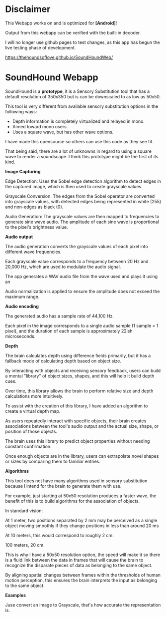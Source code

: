 # Disclaimer
This Webapp works on and is optimized for **[Android]**!

Output from this webapp can be verified with the built-in decoder.

I will no longer use github pages to test changes, as this app has begun the live testing phase of development.

https://thehoundsoflove.github.io/SoundHoundWeb/

# SoundHound Webapp

SoundHound is a **prototype**, it is a Sensory Substitution tool that has a default resolution of 350x350 but is can be downscaled to as low as 50x50.

This tool is very different from available sensory substitution options in the following ways:

- Depth information is completely virtualized and relayed in mono.
- Aimed toward mono users.
- Uses a square wave, but has other wave options.

I have made this opensource so others can use this code as they see fit.

That being said, there are a lot of unknowns in regard to using a square wave to render a soundscape. I think this prototype might be the first of its kind.

**Image Capturing**

Edge Detection: Uses the Sobel edge detection algorithm to detect edges in the captured image, which is then used to create grayscale values.

Grayscale Conversion: The edges from the Sobel operator are converted into grayscale values, with detected edges being represented in white (255) and non-edges as black (0).

Audio Generation: The grayscale values are then mapped to frequencies to generate sine wave audio. The amplitude of each sine wave is proportional to the pixel's brightness value.

**Audio output**

The audio generation converts the grayscale values of each pixel into different wave frequencies.

Each grayscale value corresponds to a frequency between 20 Hz and 20,000 Hz, which are used to modulate the audio signal.

The app generates a WAV audio file from the wave used and plays it using an <audio> element.

Audio normalization is applied to ensure the amplitude does not exceed the maximum range.

**Audio encoding**

The generated audio has a sample rate of 44,100 Hz.

Each pixel in the image corresponds to a single audio sample (1 sample = 1 pixel), and the duration of each sample is approximately 22ish microseconds.

**Depth**

The brain calculates depth using difference fields primarily, but it has a fallback mode of calculating depth based on object size.

By interacting with objects and receiving sensory feedback, users can build a mental "library" of object sizes, shapes, and this will help it build depth cues. 

Over time, this library allows the brain to perform relative size and depth calculations more intuitively.

To assist with the creation of this library, I have added an algorithm to create a virtual depth map.

As users repeatedly interact with specific objects, their brain creates associations between the tool's audio output and the actual size, shape, or position of those objects.

The brain uses this library to predict object properties without needing constant confirmation.

Once enough objects are in the library, users can extrapolate novel shapes or sizes by comparing them to familiar entries.

**Algorithms**

This tool does not have many algorithms used in sensory substitution because I intend for the brain to generate them with use.

For example, just starting at 50x50 resolution produces a faster wave, the benefit of this is to build algorithms for the association of objects.

In standard vision:

At 1 meter, two positions separated by 2 mm may be perceived as a single object moving smoothly if they change positions in less than around 20 ms

At 10 meters, this would correspond to roughly 2 cm.

100 meters, 20 cm.

This is why I have a 50x50 resolution option, the speed will make it so there is a fluid link between the data in frames that will cause the brain to recognize the disparate pieces of data as belonging to the same object.

By aligning spatial changes between frames within the thresholds of human motion perception, this ensures the brain interprets the input as belonging to the same object.

**Examples**

Juse convert an image to Grayscale, that's how accurate the representation is.
